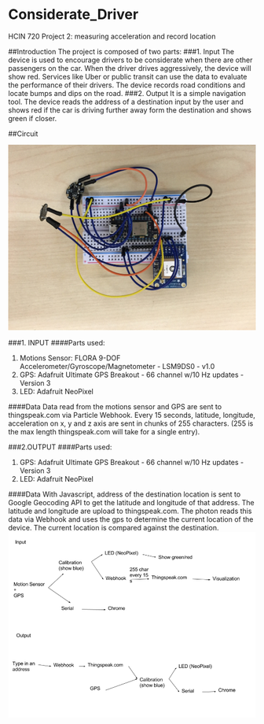 # Considerate_Driver
HCIN 720 Project 2: measuring acceleration and record location

##Introduction
The project is composed of two parts:
###1. Input
The device is used to encourage drivers to be considerate when there are other passengers on the car. When the driver drives aggressively, the device will show red. 
Services like Uber or public transit can use the data to evaluate the performance of their drivers.
The device records road conditions and locate bumps and dips on the road.
###2. Output
It is a simple navigation tool. The device reads the address of a destination input by the user and shows red if the car is driving further away form the destination and shows green if closer.

##Circuit

![alt tag](https://raw.githubusercontent.com/wsjgithub/Considerate_driver/master/images/IMG_0001.JPG)

###1. INPUT
####Parts used: 
1. Motions Sensor: FLORA 9-DOF Accelerometer/Gyroscope/Magnetometer - LSM9DS0 - v1.0
2. GPS: Adafruit Ultimate GPS Breakout - 66 channel w/10 Hz updates - Version 3
3. LED: Adafruit NeoPixel

####Data
Data read from the motions sensor and GPS are sent to thingspeak.com via Particle Webhook. Every 15 seconds, latitude, longitude, acceleration on x, y and z axis are sent in chunks of 255 characters. (255 is the max length thingspeak.com will take for a single entry).

###2.OUTPUT
####Parts used: 
1. GPS: Adafruit Ultimate GPS Breakout - 66 channel w/10 Hz updates - Version 3
2. LED: Adafruit NeoPixel

####Data
With Javascript, address of the destination location is sent to Google Geocoding API to get the latitude and longitude of that address. The latitude and longitude are upload to thingspeak.com. The photon reads this data via Webhook and uses the gps to determine the current location of the device. The current location is compared against the destination.
![alt tag](https://raw.githubusercontent.com/wsjgithub/Considerate_driver/master/images/chart.png)
